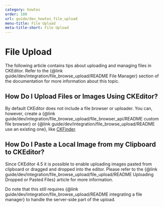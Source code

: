 ```yaml
---
category: howtos
order: 100
url: guide/dev_howtos_file_upload
menu-title: File Upload
meta-title-short: File Upload
---
```

<!--
Copyright (c) 2003-2019, CKSource - Frederico Knabben. All rights reserved.
For licensing, see LICENSE.md.
-->

# File Upload

The following article contains tips about uploading and managing files in CKEditor. Refer to the {@link guide/dev/integration/file_browse_upload/README File Manager} section of the documentation for more information about this topic.


## How Do I Upload Files or Images Using CKEditor?

By default CKEditor does not include a file browser or uploader. You can, however, create a {@link guide/dev/integration/file_browse_upload/file_browser_api/README custom file browser} or {@link guide/dev/integration/file_browse_upload/README use an existing one}, like [CKFinder](https://cksource.com/ckfinder).


## How Do I Paste a Local Image from my Clipboard to CKEditor?

Since CKEditor 4.5 it is possible to enable uploading images pasted from clipboard or dragged and dropped into the editor. Please refer to the {@link guide/dev/integration/file_browse_upload/file_upload/README Uploading Dropped or Pasted Files} article for more information.

Do note that this still requires {@link guide/dev/integration/file_browse_upload/README integrating a file manager} to handle the server-side part of the upload.
